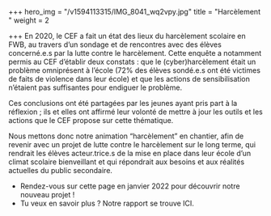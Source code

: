 +++
hero_img = "/v1594113315/IMG_8041_wq2vpy.jpg"
title = "Harcèlement "
weight = 2

+++
En 2020, le CEF a fait un état des lieux du harcèlement scolaire en FWB, au travers d’un sondage et de rencontres avec des élèves concerné.e.s par la lutte contre le harcèlement. Cette enquête a notamment permis au CEF d’établir deux constats : que le (cyber)harcèlement était un problème omniprésent à l’école (72% des élèves sondé.e.s ont été victimes de faits de violence dans leur école) et que les actions de sensibilisation n’étaient pas suffisantes pour endiguer le problème.

Ces conclusions ont été partagées par les jeunes ayant pris part à la réflexion ; ils et elles ont affirmé leur volonté de mettre à jour les outils et les actions que le CEF propose sur cette thématique.

Nous mettons donc notre animation “harcèlement” en chantier, afin de revenir avec un projet de lutte contre le harcèlement sur le long terme, qui rendrait les élèves acteur.trice.s de la mise en place dans leur école d’un climat scolaire bienveillant et qui répondrait aux besoins et aux réalités actuelles du public secondaire.

* Rendez-vous sur cette page en janvier 2022 pour découvrir notre nouveau projet !
* Tu veux en savoir plus ? Notre rapport se trouve ICI. 